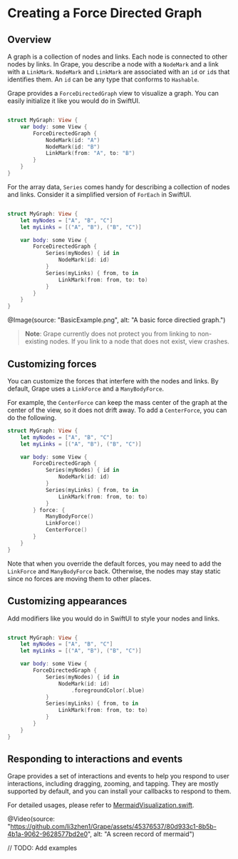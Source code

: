 # Creating a Force Directed Graph

## Overview

A graph is a collection of nodes and links. Each node is connected to other nodes by links. In Grape, you describe a node with a `NodeMark` and a link with a `LinkMark`. `NodeMark` and `LinkMark` are associated with an `id` or `id`s that identifies them. An `id` can be any type that conforms to `Hashable`. 

Grape provides a `ForceDirectedGraph` view to visualize a graph. You can easily initialize it like you would do in SwiftUI. 

```swift

struct MyGraph: View {
    var body: some View {
        ForceDirectedGraph {
            NodeMark(id: "A")
            NodeMark(id: "B")
            LinkMark(from: "A", to: "B")
        }
    }
}

```

For the array data,  `Series` comes handy for describing a collection of nodes and links. Consider it a simplified version of `ForEach` in SwiftUI. 

```swift

struct MyGraph: View {
    let myNodes = ["A", "B", "C"]
    let myLinks = [("A", "B"), ("B", "C")]

    var body: some View {
        ForceDirectedGraph {
            Series(myNodes) { id in
                NodeMark(id: id)
            }
            Series(myLinks) { from, to in
                LinkMark(from: from, to: to)
            }
        }
    }
}

```

@Image(source: "BasicExample.png", alt: "A basic force directied graph.")

> **Note**: Grape currently does not protect you from linking to non-existing nodes. If you link to a node that does not exist, view crashes.


## Customizing forces

You can customize the forces that interfere with the nodes and links. By default, Grape uses a `LinkForce` and a `ManyBodyForce`. 

For example, the `CenterForce` can keep the mass center of the graph at the center of the view, so it does not drift away. To add a `CenterForce`, you can do the following. 


```swift
struct MyGraph: View {
    let myNodes = ["A", "B", "C"]
    let myLinks = [("A", "B"), ("B", "C")]

    var body: some View {
        ForceDirectedGraph {
            Series(myNodes) { id in
                NodeMark(id: id)
            }
            Series(myLinks) { from, to in
                LinkMark(from: from, to: to)
            }
        } force: {
            ManyBodyForce()
            LinkForce()
            CenterForce()
        }
    }
}
```

Note that when you override the default forces, you may need to add the `LinkForce` and `ManyBodyForce` back. Otherwise, the nodes may stay static since no forces are moving them to other places.

## Customizing appearances

Add modifiers like you would do in SwiftUI to style your nodes and links. 

```swift

struct MyGraph: View {
    let myNodes = ["A", "B", "C"]
    let myLinks = [("A", "B"), ("B", "C")]

    var body: some View {
        ForceDirectedGraph {
            Series(myNodes) { id in
                NodeMark(id: id)
                    .foregroundColor(.blue)
            }
            Series(myLinks) { from, to in
                LinkMark(from: from, to: to)
            }
        }
    }
}

```


## Responding to interactions and events

Grape provides a set of interactions and events to help you respond to user interactions, including dragging, zooming, and tapping. They are mostly supported by default, and you can install your callbacks to respond to them. 


For detailed usages, please refer to [MermaidVisualization.swift](https://github.com/li3zhen1/Grape/blob/main/Examples/ForceDirectedGraphExample/ForceDirectedGraphExample/MermaidVisualization.swift).


@Video(source: "https://github.com/li3zhen1/Grape/assets/45376537/80d933c1-8b5b-4b1a-9062-9628577bd2e0", alt: "A screen record of mermaid")


// TODO: Add examples